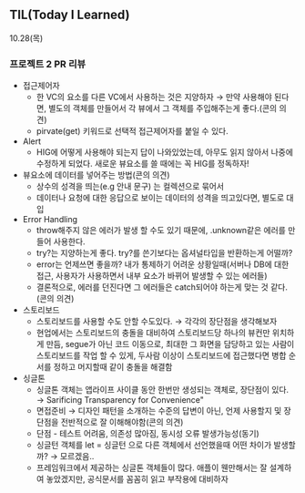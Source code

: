 ## **TIL(Today I Learned)**

10.28(목)

### 프로젝트 2 PR 리뷰

- 접근제어자
    - 한 VC의 요소를 다른 VC에서 사용하는 것은 지양하자 → 만약 사용해야 된다면, 별도의 객체를 만들어서 각 뷰에서 그 객체를 주입해주는게 좋다.(콘의 의견)
    - pirvate(get) 키워드로 선택적 접근제어자를 붙일 수 있다.
- Alert
    - HIG에 어떻게 사용해야 되는지 답이 나와있었는데, 아무도 읽지 않아서 나중에 수정하게 되었다. 새로운 뷰요소를 쓸 때에는 꼭 HIG를 정독하자!
- 뷰요소에 데이터를 넣어주는 방법(콘의 의견)
    - 상수의 성격을 띄는(e.g 안내 문구) 는 컬렉션으로 묶어서
    - 데이터나 요청에 대한 응답으로 보이는 데이터의 성격을 띄고있다면, 별도로 대입
- Error Handling
    - throw해주지 않은 에러가 발생 할 수도 있기 때문에, .unknown같은 에러를 만들어 사용한다.
    - try?는 지양하는게 좋다. try?를 쓴기보다는 옵셔널타입을 반환하는게 어떨까?
    - error는 언제쓰면 좋을까? 내가 통제하기 어려운 상황일때(서버나 DB에 대한 접근, 사용자가 사용하면서 내부 요소가 바뀌어 발생할 수 있는 에러들)
    - 결론적으로, 에러를 던진다면 그 에러들은 catch되어야 하는게 맞는 것 같다. (콘의 의견)
- 스토리보드
    - 스토리보드를 사용할 수도 안할 수도있다. → 각각의 장단점을 생각해보자
    - 현업에서는 스토리보드의 충돌을 대비하여 스토리보드당 하나의 뷰컨만 위치하게 만듬, segue가 아닌 코드 이동으로, 최대한 그 화면을 담당하고 있는 사람이 스토리보드를 작업 할 수 있게, 두사람 이상이 스토리보드에 접근했다면 병합 순서를 정하고 머지할때 같이 충돌을 해결함
- 싱글톤
    - 싱글톤 객체는 앱라이프 사이클 동안 한번만 생성되는 객체로, 장단점이 있다. → Sarificing Transparency for Convenience"
    - 면접준비 → 디자인 패턴을 소개하는 수준의 답변이 아닌, 언제 사용할지 및 장단점을 전반적으로 잘 이해해야함(콘의 의견)
    - 단점 - 테스트 어려움, 의존성 많아짐, 동시성 오류 발생가능성(동기)
    - 싱글턴 객체를 let = 싱글턴 으로 다른 객체에서 선언했을때 어떤 차이가 발생할까? → 모르겠음..
    - 프레임워크에서 제공하는 싱글톤 객체들이 많다. 애플이 웬만해서는 잘 설계하여 놓았겠지만, 공식문서를 꼼꼼히 읽고 부작용에 대비하자